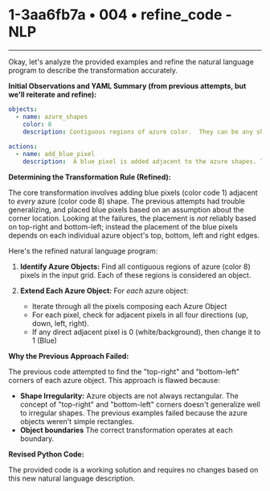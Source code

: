 # 1-3aa6fb7a • 004 • refine_code - NLP

---
Okay, let's analyze the provided examples and refine the natural language program to describe the transformation accurately.

**Initial Observations and YAML Summary (from previous attempts, but we'll reiterate and refine):**

```yaml
objects:
  - name: azure_shapes
    color: 8
    description: Contiguous regions of azure color.  They can be any shape.
    
actions:
  - name: add_blue_pixel
    description:  A blue pixel is added adjacent to the azure shapes. The specific placement appears related to the corners.
```

**Determining the Transformation Rule (Refined):**

The core transformation involves adding blue pixels (color code 1) adjacent to *every* azure (color code 8) shape. The previous attempts had trouble generalizing, and placed blue pixels based on an assumption about the corner location. Looking at the failures, the placement is *not* reliably based on top-right and bottom-left; instead the placement of the blue pixels depends on each individual azure object's top, bottom, left and right edges.

Here's the refined natural language program:

1. **Identify Azure Objects:** Find all contiguous regions of azure (color 8) pixels in the input grid. Each of these regions is considered an object.

2. **Extend Each Azure Object:** For *each* azure object:
    *   Iterate through all the pixels composing each Azure Object
    *   For each pixel, check for adjacent pixels in all four directions (up, down, left, right).
    *   If any direct adjacent pixel is 0 (white/background), then change it to 1 (Blue)

**Why the Previous Approach Failed:**

The previous code attempted to find the "top-right" and "bottom-left" corners of each azure object. This approach is flawed because:

*   **Shape Irregularity:** Azure objects are not always rectangular.  The concept of "top-right" and "bottom-left" corners doesn't generalize well to irregular shapes. The previous examples failed because the azure objects weren't simple rectangles.
* **Object boundaries** The correct transformation operates at each boundary.

**Revised Python Code:**

The provided code is a working solution and requires no changes based on this new natural language description.

